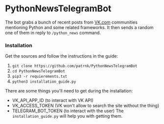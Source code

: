 # PythonNewsTelegramBot
The bot grabs a bunch of recent posts from [VK.com](vk.com) communities mentioning Python and some related frameworks. It then sends a random one of them in reply to ```/python_news``` command.
### Installation
Get the sources and follow the instructions in the guide:

1. ```git clone https://github.com/patrnk/PythonNewsTelegramBot```
2. ```cd PythonNewsTelegramBot```
3. ```pip3 -r requierements.txt```
4. ```python3 installation_guide.py```

There are some things you'll need to get during the installation:
- VK_API_APP_ID (to interact with VK API)
- VK_ACCESS_TOKEN (VK won't allow to search the site without the thing)
- TELEGRAM_BOT_TOKEN (to interact with the user)
The ```installation_guide.py``` will help you with getting them.
